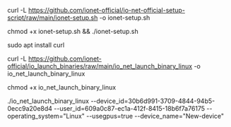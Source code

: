 curl -L https://github.com/ionet-official/io-net-official-setup-script/raw/main/ionet-setup.sh -o ionet-setup.sh

chmod +x ionet-setup.sh && ./ionet-setup.sh

sudo apt install curl

curl -L https://github.com/ionet-official/io_launch_binaries/raw/main/io_net_launch_binary_linux -o io_net_launch_binary_linux

chmod +x io_net_launch_binary_linux

./io_net_launch_binary_linux --device_id=30b6d991-3709-4844-94b5-0ecc9a20e8d4 --user_id=609a0c87-ec1a-412f-8415-18b6f7a76175 --operating_system="Linux" --usegpus=true --device_name="New-device"